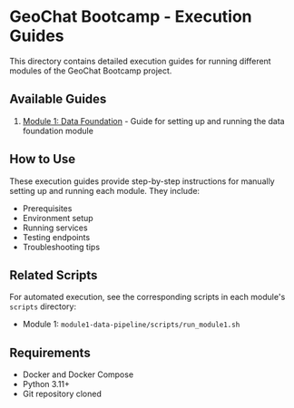# GeoChat Bootcamp - Execution Guides

This directory contains detailed execution guides for running different modules of the GeoChat Bootcamp project.

## Available Guides

1. [Module 1: Data Foundation](module1_execution_guide.md) - Guide for setting up and running the data foundation module

## How to Use

These execution guides provide step-by-step instructions for manually setting up and running each module. They include:
- Prerequisites
- Environment setup
- Running services
- Testing endpoints
- Troubleshooting tips

## Related Scripts

For automated execution, see the corresponding scripts in each module's `scripts` directory:
- Module 1: `module1-data-pipeline/scripts/run_module1.sh`

## Requirements

- Docker and Docker Compose
- Python 3.11+
- Git repository cloned 